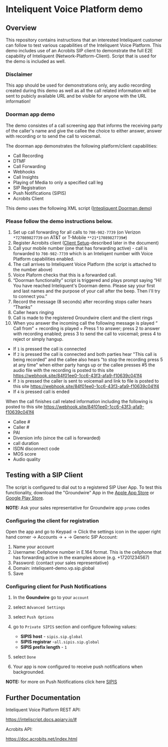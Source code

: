 # Inteliquent Voice Platform demo
## Overview
This repository contains instructions that an interested Inteliquent customer can follow to test various capabilities of the Inteliquent Voice Platform. This demo includes use of an Acrobits SIP client to demonstrate the full E2E capability of Inteliquent (Network-Platform-Client). Script that is used for the demo is included as well.

### Disclaimer
This app should be used for demonstrations only, any audio recording created during this demo as well as all the call related information will be sent to pubicly available URL and be visible for anyone with the URL information!

### Doorman app demo

The demo consistes of a call screening app that informs the receiving party of the caller's name and give the callee the choice to either  answer, answer with recording or to send the call to voicemail. 

The doorman app demonstrates the following platform/client capabilities:
- Call Recording
- DTMF
- Call Forwarding
- Webhooks
- Call Insights
- Playing of Media to only a specified call leg
- SIP Registration
- Push Notifications (SIPIS)
- Acrobits Client


This demo uses the following XML script ([Inteqliquent Doorman demo](sample/doorman_demo.xml)) 


### Please follow the demo instructions below.

1. Set up call forwarding for all calls to `708-982-7739` (on Verizon `*727089827739` on AT&T or T-Mobile `**21*17089827739#`)
2. Register Acrobits client ([Client Setup](##testing-with-a-sip-client)-described later in the document)
3. Call your mobile number (one that has forwarding active) - call is forwarded to `708-982-7739` which is an Inteliqent number with Voice Platform capabilities enabled.
4. The call arrives to Inteliquent Voice Platform (the script is attached to the number above)
5. Voice Plaform checks that this is a forwarded call.
6. “Doorman functionality” script is triggered and plays prompt saying “Hi! You have reached Inteliquent's Doorman demo. Please say your first and last names and the purpose of your call after the beep. Then I'll try to connect you.” 
7. Record the message (8 seconds) after recording stops caller hears “Thanks”
8. Caller hears ringing
9. Call is made to the registered Groundwire client and the client rings
10. When you answer the incoming call  the following message is played “ Call from” + recording is played + Press 1 to answer; press 2 to answer with recording enabled; press 3 to send the call to voicemail; press 4 to reject or simply hangup.

- If `1` is pressed the call is connected
- If `2` is pressed the call is connected and both parties hear "This call is being recorded" and the callee also hears "to stop the recording press 5 at any time" when either party hangs up or the callee presses #5 the audio file with the recording is posted to this site https://webhook.site/84f01ee0-1cc6-43f3-afa9-f10639c041f4
- If `3` is pressed the caller is sent to voicemail and link to file is posted to this site https://webhook.site/84f01ee0-1cc6-43f3-afa9-f10639c041f4
- If `4` is pressed call is ended

When the call finishes call related information including the following is posted to this site https://webhook.site/84f01ee0-1cc6-43f3-afa9-f10639c041f4

- Callee #
- Caller #
- PAI
- Diversion info (since the call is forwarded)
- call duration
- ISDN disconnect code
- MOS score
- Audio quality


## Testing with a SIP Client

The script is configured to dial out to a registered SIP User App. To test this functionality, download the "Groundwire" App in the [Apple App Store](https://apps.apple.com/us/app/acrobits-groundwire/id378503081) or [Google Play Store](https://play.google.com/store/apps/details?id=cz.acrobits.softphone.aliengroundwire&hl=en_US).

**NOTE:** Ask your sales representative for Groundwire  app `promo` codes

### Configuring the client for registration

Open the app and go to Keypad -> Click the settings icon in the upper right hand corner -> Accounts -> +  -> Generic SIP Account:

1. Name your account
2. Username: Cellphone number in E.164 format. This is the cellphone that has forwarding active in the examples above (e.g. +17201234567)
3. Password: {contact your sales representative}
4. Domain: inteliquent-demo.vp.sip.global
5. Save


### Configuring client for Push Notifications

1. In the **Goundwire** go to your `account`
2. select `Advanced Settings`
3. select `Push Options`
4. go to `Private SIPIS` section and configure following values:
    
   * **SIPIS host** - `sipis.sip.global`
   * **SIPIS registrar**  -`all.sipis.sip.global`
   * **SIPIS prefix length** - `1`
5. select `Done`
6. Your app is now configured to receive push notifications when backgrounded.

**NOTE:** for more on Push Notifications click here [SIPIS](https://doc.acrobits.net/sipis/index.html)

## Further Documentation

Inteliquent Voice Platform REST API:

https://inteliscript.docs.apiary.io/#

Acrobits API:

https://doc.acrobits.net/index.html